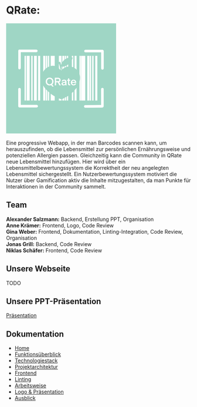 # QRate:

<img src="/documentation/Logo.png" width="300" height="300" />

Eine progressive Webapp, in der man Barcodes scannen kann, um herauszufinden, ob die Lebensmittel zur persönlichen Ernährungsweise und potenziellen Allergien passen. Gleichzeitig kann die Community in QRate neue Lebensmittel hinzufügen. Hier wird über ein Lebensmittelbewertungssystem die Korrektheit der neu angelegten Lebensmittel sichergestellt. Ein Nutzerbewertungssystem motiviert die Nutzer über Gamification aktiv die Inhalte mitzugestalten, da man Punkte für Interaktionen in der Community sammelt.

## Team

**Alexander Salzmann:** Backend, Erstellung PPT, Organisation  
**Anne Krämer:** Frontend, Logo, Code Review  
**Gina Weber:** Frontend, Dokumentation, Linting-Integration, Code Review, Organisation  
**Jonas Grill:** Backend, Code Review  
**Niklas Schäfer:** Frontend, Code Review  

## Unsere Webseite

TODO

## Unsere PPT-Präsentation

[Präsentation](https://github.com/JoJotoPlay/qrate/blob/main/documentation/Pr%C3%A4sentation.pdf)

## Dokumentation

 - [Home](https://github.com/Jonas-Grill/qrate/wiki)
 - [Funktionsüberblick](https://github.com/Jonas-Grill/qrate/wiki/1.-Funktions%C3%BCberblick)
 - [Technologiestack](https://github.com/Jonas-Grill/qrate/wiki/2.-Technologiestack)
 - [Projektarchitektur](https://github.com/Jonas-Grill/qrate/wiki/3.-Projektarchitektur)
 - [Frontend](https://github.com/Jonas-Grill/qrate/wiki/4.-Frontend)
 - [Linting](https://github.com/Jonas-Grill/qrate/wiki/5.-Linting)
 - [Arbeitsweise](https://github.com/Jonas-Grill/qrate/wiki/6.-Arbeitsweise)
 - [Logo & Präsentation](https://github.com/Jonas-Grill/qrate/wiki/7.-Logo-&-Pr%C3%A4sentation)
 - [Ausblick](https://github.com/Jonas-Grill/qrate/wiki/8.-Ausblick)
